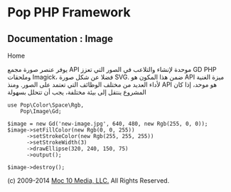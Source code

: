 Pop PHP Framework
=================

Documentation : Image
---------------------

Home

يوفر عنصر صورة مجمع API موحدة لإنشاء والتلاعب في الصور التي تعزز GD PHP
وملحقات Imagick، فضلا عن شكل صورة SVG. ضمن هذا المكون هو API ميزة الغنية
لأداء العديد من مختلف الوظائف التي تعتمد على الصور. ومنذ API هو موحد،
إذا كان المشروع ينتقل إلى بيئة مختلفة، يجب أن تتحلل بسهولة

    use Pop\Color\Space\Rgb,
        Pop\Image\Gd;

    $image = new Gd('new-image.jpg', 640, 480, new Rgb(255, 0, 0));
    $image->setFillColor(new Rgb(0, 0, 255))
          ->setStrokeColor(new Rgb(255, 255, 255))
          ->setStrokeWidth(3)
          ->drawEllipse(320, 240, 150, 75)
          ->output();

    $image->destroy();

\(c) 2009-2014 [Moc 10 Media, LLC.](http://www.moc10media.com) All
Rights Reserved.
